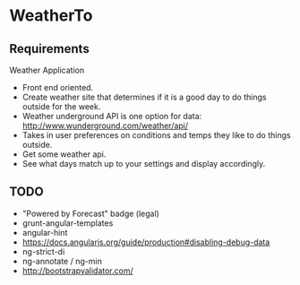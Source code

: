 # WeatherTo


## Requirements

Weather Application
* Front end oriented.
* Create weather site that determines if it is a good day to do things outside for the week.
* Weather underground API is one option for data: http://www.wunderground.com/weather/api/
* Takes in user preferences on conditions and temps they like to do things outside.
* Get some weather api.
* See what days match up to your settings and display accordingly.


## TODO

* "Powered by Forecast" badge (legal)
* grunt-angular-templates
* angular-hint
* https://docs.angularjs.org/guide/production#disabling-debug-data
* ng-strict-di
* ng-annotate / ng-min
* http://bootstrapvalidator.com/


